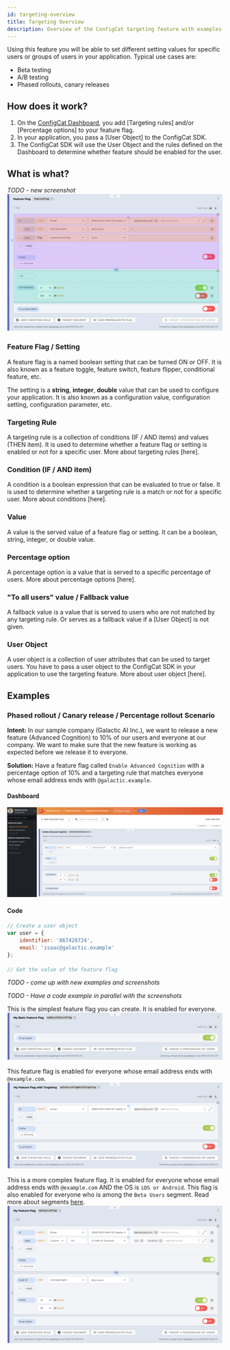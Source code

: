 ```yaml
---
id: targeting-overview
title: Targeting Overview
description: Overview of the ConfigCat targeting feature with examples.
---
```


Using this feature you will be able to set different setting values for specific users or groups of users in your application. Typical use cases are:
- Beta testing
- A/B testing
- Phased rollouts, canary releases

## How does it work?

1. On the <a href="https://app.configcat.com" target="_blank">ConfigCat Dashboard</a>, you add [Targeting rules] and/or [Percentage options] to your feature flag.
2. In your application, you pass a [User Object] to the ConfigCat SDK.
3. The ConfigCat SDK will use the User Object and the rules defined on the Dashboard to determine whether feature should be enabled for the user.

## What is what?
*TODO - new screenshot*
![Targeting Overview](../../static/assets/targeting/targeting-overview/targeting.png)

### Feature Flag / Setting

A feature flag is a named boolean setting that can be turned ON or OFF. It is also known as a feature toggle, feature switch, feature flipper, conditional feature, etc.

The setting is a **string**, **integer**, **double** value that can be used to configure your application. It is also known as a configuration value, configuration setting, configuration parameter, etc.

### Targeting Rule

A targeting rule is a collection of conditions (IF / AND items) and values (THEN item). It is used to determine whether a feature flag or setting is enabled or not for a specific user. More about targeting rules [here].

### Condition (IF / AND item)

A condition is a boolean expression that can be evaluated to true or false. It is used to determine whether a targeting rule is a match or not for a specific user. More about conditions [here].

### Value

A value is the served value of a feature flag or setting. It can be a boolean, string, integer, or double value.

### Percentage option

A percentage option is a value that is served to a specific percentage of users. More about percentage options [here].

### "To all users" value / Fallback value

A fallback value is a value that is served to users who are not matched by any targeting rule. Or serves as a fallback value if a [User Object] is not given.

### User Object

A user object is a collection of user attributes that can be used to target users. You have to pass a user object to the ConfigCat SDK in your application to use the targeting feature. More about user object [here]. 

## Examples

### Phased rollout / Canary release / Percentage rollout Scenario

**Intent:** In our sample company (Galactic AI Inc.), we want to release a new feature (Advanced Cognition) to 10% of our users and everyone at our company. We want to make sure that the new feature is working as expected before we release it to everyone.

**Solution:** Have a feature flag called `Enable Advanced Cognition` with a percentage option of 10% and a targeting rule that matches everyone whose email address ends with `@galactic.example`.

#### Dashboard
![Targeting Example 1](../../static/assets/targeting/targeting-overview/example1.png)

#### Code

```js
// Create a user object
var user = {
    identifier: '867428724',
    email: 'isaac@galactic.example'
};

// Get the value of the feature flag
```


*TODO - come up with new examples and screenshots*

*TODO - Have a code example in parallel with the screenshots*

This is the simplest feature flag you can create. It is enabled for everyone.
![Basic Feature Flag](../../static/assets/targeting/basic.png)

This feature flag is enabled for everyone whose email address ends with `@example.com`.
![Simple Feature Flag](../../static/assets/targeting/simple.png)

This is a more complex feature flag. It is enabled for everyone whose email address ends with `@example.com` AND the OS is `iOS or Android`. This flag is also enabled for everyone who is among the `Beta Users` segment. Read more about segments [here](/targeting/targeting-rules/segment-condition).
![Complex Feature Flag](../../static/assets/targeting/complex.png)